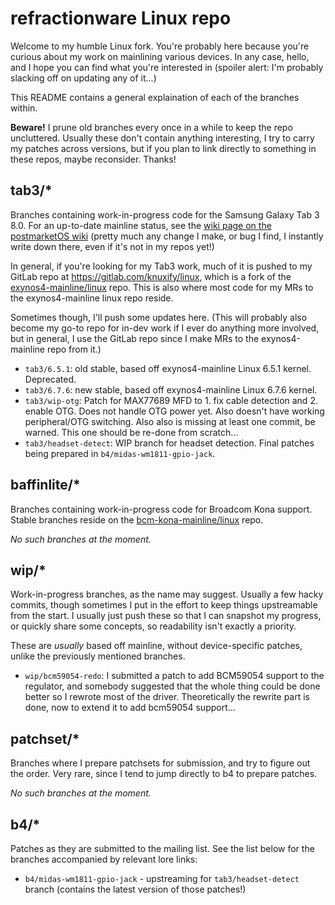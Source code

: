 # refractionware Linux repo

Welcome to my humble Linux fork. You're probably here because you're curious about my work on mainlining various devices. In any case, hello, and I hope you can find what you're interested in (spoiler alert: I'm probably slacking off on updating any of it...)

This README contains a general explaination of each of the branches within.

**Beware!** I prune old branches every once in a while to keep the repo uncluttered. Usually these don't contain anything interesting, I try to carry my patches across versions, but if you plan to link directly to something in these repos, maybe reconsider. Thanks!

## tab3/*

Branches containing work-in-progress code for the Samsung Galaxy Tab 3 8.0. For an up-to-date mainline status, see the [wiki page on the postmarketOS wiki](https://wiki.postmarketos.org/wiki/Samsung_Galaxy_Tab_3_8.0_(SM-T310)_(samsung-lt01wifi)) (pretty much any change I make, or bug I find, I instantly write down there, even if it's not in my repos yet!)

In general, if you're looking for my Tab3 work, much of it is pushed to my GitLab repo at https://gitlab.com/knuxify/linux, which is a fork of the [exynos4-mainline/linux](https://gitlab.com/exynos4-mainline/linux) repo. This is also where most code for my MRs to the exynos4-mainline linux repo reside.

Sometimes though, I'll push some updates here. (This will probably also become my go-to repo for in-dev work if I ever do anything more involved, but in general, I use the GitLab repo since I make MRs to the exynos4-mainline repo from it.)

- `tab3/6.5.1`: old stable, based off exynos4-mainline Linux 6.5.1 kernel. Deprecated.
- `tab3/6.7.6`: new stable, based off exynos4-mainline Linux 6.7.6 kernel.
- `tab3/wip-otg`: Patch for MAX77689 MFD to 1. fix cable detection and 2. enable OTG. Does not handle OTG power yet. Also doesn't have working peripheral/OTG switching. Also also is missing at least one commit, be warned. This one should be re-done from scratch...
- `tab3/headset-detect`: WIP branch for headset detection. Final patches being prepared in `b4/midas-wm1811-gpio-jack`.

## baffinlite/*

Branches containing work-in-progress code for Broadcom Kona support. Stable branches reside on the [bcm-kona-mainline/linux](https://github.com/bcm-kona-mainline/linux) repo.

*No such branches at the moment.*

## wip/*

Work-in-progress branches, as the name may suggest. Usually a few hacky commits, though sometimes I put in the effort to keep things upstreamable from the start. I usually just push these so that I can snapshot my progress, or quickly share some concepts, so readability isn't exactly a priority.

These are *usually* based off mainline, without device-specific patches, unlike the previously mentioned branches.

- `wip/bcm59054-redo`: I submitted a patch to add BCM59054 support to the regulator, and somebody suggested that the whole thing could be done better so I rewrote most of the driver. Theoretically the rewrite part is done, now to extend it to add bcm59054 support...

## patchset/*

Branches where I prepare patchsets for submission, and try to figure out the order. Very rare, since I tend to jump directly to b4 to prepare patches.

*No such branches at the moment.*

## b4/*

Patches as they are submitted to the mailing list. See the list below for the branches accompanied by relevant lore links:

* `b4/midas-wm1811-gpio-jack` - upstreaming for `tab3/headset-detect` branch (contains the latest version of those patches!)
